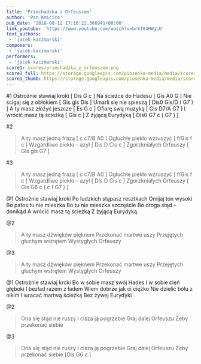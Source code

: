 ```yaml
---
title: 'Przechadzka z Orfeuszem'
author: 'Pan_Kmicic4'
pub_date: '2018-08-12 17:16:22.366941+00:00'
link_youtube: 'https://www.youtube.com/watch?v=brkf04HWgLU'
text_authors:
 - 'jacek-kaczmarski'
composers:
 - 'jacek-kaczmarski'
performers:
 - 'jacek-kaczmarski'
score1: scores/przechadzka_z_orfeuszem.png
score1_full: https://storage.googleapis.com/piosenka-media/media/scores/przechadzka_z_orfeuszem.png
score1_thumb: https://storage.googleapis.com/piosenka-media/media/scores/przechadzka_z_orfeuszem.png.180x0_q85_upscale.png
---
```


#1
Ostrożnie stawiaj kroki [ Dis G c ]
Na ścieżce do Hadesu [ Gis A0 G ]
Nie ścigaj się z obłokiem [ Gis gis Dis ]
Umarli się nie spieszą [ Dis0 Gis/D ( G7 ) ]
A ty masz złożyć jeszcze [ Es G c ]
Ofiarę swą muzyką [ Gis D7/A G7 ]
I wrócić masz tą ścieżką [ Gis c ]
Z żyjącą Eurydyką [ Dis0 G7 c ( G7 ) ]

#2
>A ty masz jedną frazą [ c c7/B A0 ]
>Ogłuchłe piekło wzruszyć [ f/Gis f c ]
>Wzgardliwe piekło – azyl [ Dis D Cis c ]
>Zgorzkniałych Orfeuszy [ Gis gis G7 ]

#3
>A ty masz jedną frazą [ c c7/B A0 ]
>Ogłuchłe piekło wzruszyć [ f/Gis f c ]
>Wzgardliwe piekło – azyl [ Dis D Cis c ]
>Zgorzkniałych Orfeuszy [ Gis G6 c ( c f G7 ) ]

@1
Ostrożnie stawiaj kroki
Po ludzkich stąpasz resztkach
Omijaj ton wysoki
Bo patos tu nie mieszka
Bo tu nie mieszka szczęście
Bo droga stąd – donikąd
A wrócić masz tą ścieżką
Z żyjącą Eurydyką.

@2
>A ty masz dźwięków pięknem
>Przekonać martwe uszy
>Przejętych głuchym wstrętem
>Wystygłych Orfeuszy

@3
>A ty masz dźwięków pięknem
>Przekonać martwe uszy
>Przejętych głuchym wstrętem
>Wystygłych Orfeuszy

@1
Ostrożnie stawiaj kroki
Bo w sobie masz swój Hades
I w sobie cień głęboki
I bezład razem z ładem
Wiem dobrze jak ci ciężko
Nie dzielić bólu z nikim
I wracać martwą ścieżką
Bez żywej Eurydyki

@2
>Ona się stąd nie ruszy
>I cisza ją pogrzebie
>Graj dalej Orfeuszu
>Żeby przekonać siebie

@3
>Ona się stąd nie ruszy
>I cisza ją pogrzebie
>Graj dalej Orfeuszu
>Żeby przekonać siebie [Gis G6 c ]